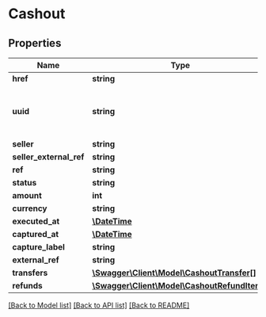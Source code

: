 # Cashout

## Properties
Name | Type | Description | Notes
------------ | ------------- | ------------- | -------------
**href** | **string** |  | [optional] 
**uuid** | **string** | Unique identifier. This field is automatically generated. | [optional] 
**seller** | **string** |  | [optional] 
**seller_external_ref** | **string** |  | [optional] 
**ref** | **string** |  | 
**status** | **string** |  | [optional] 
**amount** | **int** |  | 
**currency** | **string** |  | 
**executed_at** | [**\DateTime**](\DateTime.md) |  | [optional] 
**captured_at** | [**\DateTime**](\DateTime.md) |  | [optional] 
**capture_label** | **string** |  | [optional] 
**external_ref** | **string** |  | [optional] 
**transfers** | [**\Swagger\Client\Model\CashoutTransfer[]**](CashoutTransfer.md) |  | [optional] 
**refunds** | [**\Swagger\Client\Model\CashoutRefundItem[]**](CashoutRefundItem.md) |  | [optional] 

[[Back to Model list]](../README.md#documentation-for-models) [[Back to API list]](../README.md#documentation-for-api-endpoints) [[Back to README]](../README.md)


